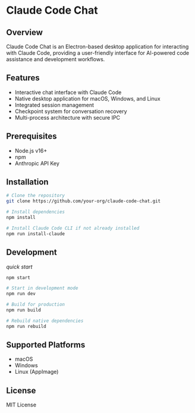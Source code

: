 # Claude Code Chat

## Overview

Claude Code Chat is an Electron-based desktop application for interacting with Claude Code, providing a user-friendly interface for AI-powered code assistance and development workflows.

## Features

- Interactive chat interface with Claude Code
- Native desktop application for macOS, Windows, and Linux
- Integrated session management
- Checkpoint system for conversation recovery
- Multi-process architecture with secure IPC

## Prerequisites

- Node.js v16+
- npm
- Anthropic API Key

## Installation

```bash
# Clone the repository
git clone https://github.com/your-org/claude-code-chat.git

# Install dependencies
npm install

# Install Claude Code CLI if not already installed
npm run install-claude
```

## Development

*quick start*
```bash
npm start
```

```bash
# Start in development mode
npm run dev

# Build for production
npm run build

# Rebuild native dependencies
npm run rebuild
```

## Supported Platforms

- macOS
- Windows
- Linux (AppImage)

## License

MIT License